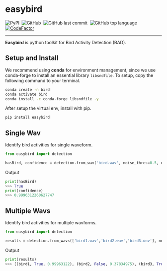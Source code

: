 # easybird
![PyPI](https://img.shields.io/pypi/v/easybird?color=df&style=flat)&nbsp;
![GitHub](https://img.shields.io/github/license/realzza/easybird?color=%23FFB6C1&style=flat)&nbsp;
![GitHub last commit](https://img.shields.io/github/last-commit/realzza/easybird?color=orange&style=flat)&nbsp;
![GitHub top language](https://img.shields.io/github/languages/top/realzza/easybird?color=%236495ed&style=flat)&nbsp;
[![CodeFactor](https://www.codefactor.io/repository/github/realzza/easybird/badge)](https://www.codefactor.io/repository/github/realzza/easybird)&nbsp;

---

**Easybird** is python toolkit for Bird Activity Detection (BAD).

## Setup and Install
We recommend using **conda** for environment management, since we use conda-forge to install an essential library `libsndfile`. To setup, copy the following command to your terminal.
```bash
conda create -n bird
conda activate bird
conda install -c conda-forge libsndfile -y
```

After setup the virtual env, install with pip.
```bash
pip install easybird
```

## Single Wav
Identify bird activities for single waveform.
```python
from easybird import detection

hasBird, confidence = detection.from_wav('bird.wav', noise_thres=0.5, device='cpu') # device=option('cuda','cpu')
```
Output
```python
print(hasBird)
>>> True
print(confidence)
>>> 0.9996312260627747
```

## Multiple Wavs
Identify bird activities for multiple wavforms.
```python
from easybird import detection

results = detection.from_wavs(['bird1.wav','bird2.wav','bird3.wav'], noise_thres=0.5, device='cpu')
```
Output
```python
print(results)
>>> [(bird1, True, 0.99963122), (bird2, False, 0.37834975), (bird3, True, 0.87340939)]
```
